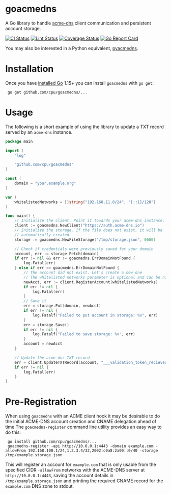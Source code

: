 # goacmedns

A Go library to handle [acme-dns](https://github.com/joohoi/acme-dns) client
communication and persistent account storage.

[![CI Status](https://github.com/cpu/goacmedns/workflows/Go/badge.svg)](https://github.com/cpu/goacmedns/actions?query=workflow%3AGo)
[![Lint Status](https://github.com/cpu/goacmedns/workflows/golangci-lint/badge.svg)](https://github.com/cpu/goacmedns/actions?query=workflow%3Agolangci-lint)
[![Coverage Status](https://coveralls.io/repos/github/cpu/goacmedns/badge.svg?branch=master)](https://coveralls.io/github/cpu/goacmedns?branch=master)
[![Go Report Card](https://goreportcard.com/badge/github.com/cpu/goacmedns)](https://goreportcard.com/report/github.com/cpu/goacmedns)

You may also be interested in a Python equivalent,
[pyacmedns](https://github.com/joohoi/pyacmedns/).

# Installation

Once you have [installed Go](https://golang.org/doc/install) 1.15+ you can
install `goacmedns` with `go get`:

     go get github.com/cpu/goacmedns/...

# Usage

The following is a short example of using the library to update a TXT record
served by an `acme-dns` instance.

```go
package main

import (
	"log"

	"github.com/cpu/goacmedns"
)

const (
	domain = "your.example.org"
)

var (
	whitelistedNetworks = []string{"192.168.11.0/24", "[::1]/128"}
)

func main() {
	// Initialize the client. Point it towards your acme-dns instance.
	client := goacmedns.NewClient("https://auth.acme-dns.io")
	// Initialize the storage. If the file does not exist, it will be
	// automatically created.
	storage := goacmedns.NewFileStorage("/tmp/storage.json", 0600)

	// Check if credentials were previously saved for your domain
	account, err := storage.Fetch(domain)
	if err != nil && err != goacmedns.ErrDomainNotFound {
		log.Fatal(err)
	} else if err == goacmedns.ErrDomainNotFound {
		// The account did not exist. Let's create a new one
		// The whitelisted networks parameter is optional and can be nil
		newAcct, err := client.RegisterAccount(whitelistedNetworks)
		if err != nil {
			log.Fatal(err)
		}
		// Save it
		err = storage.Put(domain, newAcct)
		if err != nil {
			log.Fatalf("Failed to put account in storage: %v", err)
		}
		err = storage.Save()
		if err != nil {
			log.Fatalf("Failed to save storage: %v", err)
		}
		account = newAcct
	}

	// Update the acme-dns TXT record
	err = client.UpdateTXTRecord(account, "___validation_token_recieved_from_the_ca___")
	if err != nil {
		log.Fatal(err)
	}
}
```

# Pre-Registration

When using `goacmedns` with an ACME client hook it may be desirable to do the
initial ACME-DNS account creation and CNAME delegation ahead of time  The
`goacmedns-register` command line utility provides an easy way to do this:

     go install github.com/cpu/goacmedns/...
     goacmedns-register -api http://10.0.0.1:4443 -domain example.com -allowFrom 192.168.100.1/24,1.2.3.4/32,2002:c0a8:2a00::0/40 -storage /tmp/example.storage.json

This will register an account for `example.com` that is only usable from the
specified CIDR `-allowFrom` networks with the ACME-DNS server at
`http://10.0.0.1:4443`, saving the account details in
`/tmp/example.storage.json` and printing the required CNAME record for the
`example.com` DNS zone to stdout.
